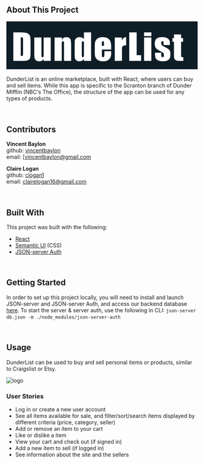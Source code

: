 ## About This Project
<p align="center"><img src="./public/dl.png" alt="logo" width="600px" margin="auto"></p>

DunderList is an online marketplace, built with React, where users can buy and sell items. While this app is specific to the Scranton branch of Dunder Mifflin (NBC's The Office), the structure of the app can be used for any types of products.

<br />

## Contributors
**Vincent Baylon**
<br />
github: [vincentbaylon](https://github.com/vincentbaylon)
<br />
email: [vincentbaylon@gmail.com

**Claire Logan**
<br />
github: [clogan1](https://github.com/clogan1)
<br />
email: clairelogan16@gmail.com



<br />

## Built With
This project was built with the following:
- [React](https://reactjs.org/)
- [Semantic UI](https://react.semantic-ui.com/) (CSS)
- [JSON-server Auth](https://www.npmjs.com/package/json-server-auth)

<br />

## Getting Started
In order to set up this project locally, you will need to install and launch JSON-server and JSON-server Auth, and access our backend database [here](https://github.com/clogan1/dunderlist-backend). To start the server & server auth, use the following in CLI:
```json-server db.json -m ./node_modules/json-server-auth```

<br />


## Usage
DunderList can be used to buy and sell personal items or products, similar to Craigslist or Etsy.

<img src="./public/screenshot.png" alt="logo" width="1000px" margin="auto">


<br />

### User Stories
- Log in or create a new user account
- See all items available for sale, and filter/sort/search items displayed by different criteria (price, category, seller)
- Add or remove an item to your cart
- Like or dislike a item
- View your cart and check out (if signed in)
- Add a new item to sell (if logged in)
- See information about the site and the sellers


